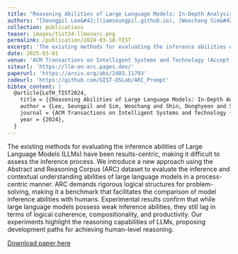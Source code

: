 ```yaml
---
title: "Reasoning Abilities of Large Language Models: In-Depth Analysis on the Abstraction and Reasoning Corpus"
authors: "[Seungpil Lee&#42;](iamseungpil.github.io), [Woochang Sim&#42;](https://scholar.google.com/citations?user=vBmLpIUAAAAJ&hl=en), [Donghyeon Shin&#42;](https://scholar.google.com/citations?hl=en&user=J5BIlf8AAAAJ), Wongyu Seo, Jiwon Park, Seokki Lee, Sanha Hwang, Sejin Kim and [**Sundong Kim†**](https://sundong.kim/)"
collection: publications
teaser: images/tist24-llmonarc.png
permalink: /publication/2024-03-18-TIST
excerpt: 'The existing methods for evaluating the inference abilities of Large Language Models (LLMs) have been results-centric, making it difficult to assess the inference process. We introduce a new approach using the Abstract and Reasoning Corpus (ARC) dataset to evaluate the inference and contextual understanding abilities of large language models in a process-centric manner. ARC demands rigorous logical structures for problem-solving, making it a benchmark that facilitates the comparison of model inference abilities with humans. Experimental results confirm that while large language models possess weak inference abilities, they still lag in terms of logical coherence, compositionality, and productivity. Our experiments highlight the reasoning capabilities of LLMs, proposing development paths for achieving human-level reasoning.'
date: 2025-03-01
venue: 'ACM Transactions on Intelligent Systems and Technology (Accept with Minor Revision), 2024'
siteurl: 'https://llm-on-arc.pages.dev/'
paperurl: 'https://arxiv.org/abs/2403.11793'
codeurl: 'https://github.com/GIST-DSLab/ARC_Prompt'
bibtex_content: |
  @article{LoTH_TIST2024,
    title = {{Reasoning Abilities of Large Language Models: In-Depth Analysis on the Abstraction and Reasoning Corpus}},
    author = {Lee, Seungpil and Sim, Woochang and Shin, Donghyeon and Seo, Wongyu and Park, Jiwon and Lee, Seokki and Hwang, Sanha and Kim, Sejin and Kim, Sundong},
    journal = {ACM Transactions on Intelligent Systems and Technology (Accept with Minor Revision)},
    year = {2024},
  }
---
```

The existing methods for evaluating the inference abilities of Large Language Models (LLMs) have been results-centric, making it difficult to assess the inference process. We introduce a new approach using the Abstract and Reasoning Corpus (ARC) dataset to evaluate the inference and contextual understanding abilities of large language models in a process-centric manner. ARC demands rigorous logical structures for problem-solving, making it a benchmark that facilitates the comparison of model inference abilities with humans. Experimental results confirm that while large language models possess weak inference abilities, they still lag in terms of logical coherence, compositionality, and productivity. Our experiments highlight the reasoning capabilities of LLMs, proposing development paths for achieving human-level reasoning.

[Download paper here](https://arxiv.org/abs/2403.11793)

<!-- Recommended citation: Your Name, You. (2010). "Paper Title Number 2." <i>Journal 1</i>. 1(2). -->